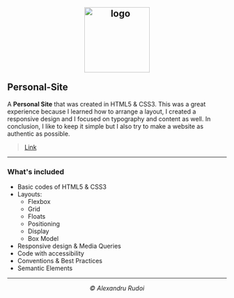 ## <p align="center"><a href="https://alexandrurudoi.github.io/Personal-Site/"><img src="https://www.seekpng.com/png/full/428-4287240_no-avatar-user-circle-icon-png.png" alt="logo" width="150px" border="0"></a></p>Personal-Site

A **Personal Site** that was created in HTML5 & CSS3. This was a great experience because I learned how to arrange a layout, I created a responsive design and I focused on typography and content as well. In conclusion, I like to keep it simple but I also try to make a website as authentic as possible.

> <p><a href="https://alexandrurudoi.github.io/Personal-Site/">Link</a></p>

---

### What's included

+ Basic codes of HTML5 & CSS3
+ Layouts:
  * Flexbox
  * Grid
  * Floats
  * Positioning
  * Display
  * Box Model
+ Responsive design & Media Queries
+ Code with accessibility
+ Conventions & Best Practices
+ Semantic Elements

---

<p align="center"><em>&copy; Alexandru Rudoi</em></p>
